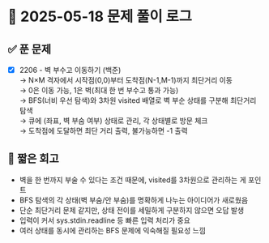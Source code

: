 # 📅 2025-05-18 문제 풀이 로그

## ✅ 푼 문제

- [x] 2206 - 벽 부수고 이동하기 (백준)  
  → N×M 격자에서 시작점(0,0)부터 도착점(N-1,M-1)까지 최단거리 이동  
  → 0은 이동 가능, 1은 벽(최대 한 번 부수고 통과 가능)  
  → BFS(너비 우선 탐색)와 3차원 visited 배열로 벽 부순 상태를 구분해 최단거리 탐색  
  → 큐에 (좌표, 벽 부숨 여부) 상태로 관리, 각 상태별로 방문 체크  
  → 도착점에 도달하면 최단 거리 출력, 불가능하면 -1 출력

## 🧠 짧은 회고

- 벽을 한 번까지 부술 수 있다는 조건 때문에, visited를 3차원으로 관리하는 게 포인트  
- BFS 탐색의 각 상태(벽 부숨/안 부숨)를 명확하게 나누는 아이디어가 새로웠음  
- 단순 최단거리 문제 같지만, 상태 전이를 세밀하게 구분하지 않으면 오답 발생  
- 입력이 커서 sys.stdin.readline 등 빠른 입력 처리가 중요  
- 여러 상태를 동시에 관리하는 BFS 문제에 익숙해질 필요성 느낌
